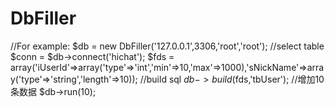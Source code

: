 # DbFiller


//For example:
$db = new DbFiller('127.0.0.1',3306,'root','root');
//select table
$conn = $db->connect('hichat');
$fds = array('iUserId'=>array('type'=>'int','min'=>10,'max'=>1000),'sNickName'=>array('type'=>'string','length'=>10));
//build sql
$db->build($fds,'tbUser');
//增加10条数据
$db->run(10);
